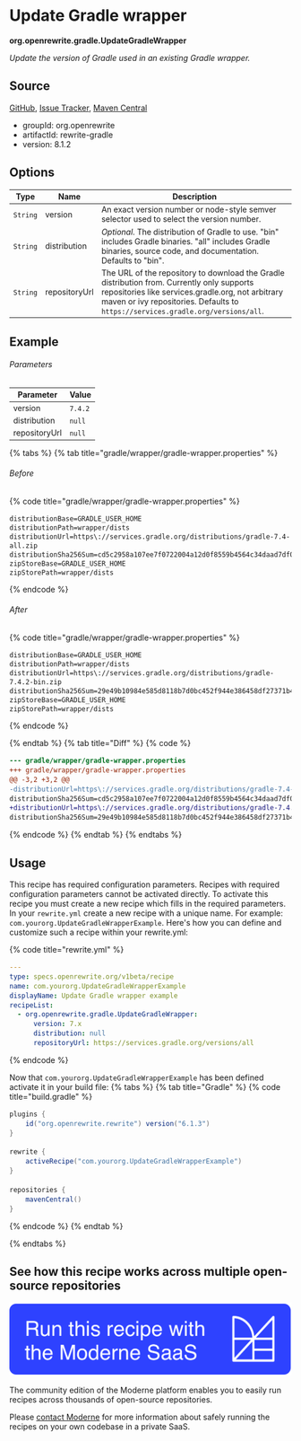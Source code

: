 # Update Gradle wrapper

**org.openrewrite.gradle.UpdateGradleWrapper**

_Update the version of Gradle used in an existing Gradle wrapper._

## Source

[GitHub](https://github.com/openrewrite/rewrite/blob/main/rewrite-gradle/src/main/java/org/openrewrite/gradle/UpdateGradleWrapper.java), [Issue Tracker](https://github.com/openrewrite/rewrite/issues), [Maven Central](https://central.sonatype.com/artifact/org.openrewrite/rewrite-gradle/8.1.2/jar)

* groupId: org.openrewrite
* artifactId: rewrite-gradle
* version: 8.1.2

## Options

| Type | Name | Description |
| -- | -- | -- |
| `String` | version | An exact version number or node-style semver selector used to select the version number. |
| `String` | distribution | *Optional*. The distribution of Gradle to use. "bin" includes Gradle binaries. "all" includes Gradle binaries, source code, and documentation. Defaults to "bin". |
| `String` | repositoryUrl | The URL of the repository to download the Gradle distribution from. Currently only supports repositories like services.gradle.org, not arbitrary maven or ivy repositories. Defaults to `https://services.gradle.org/versions/all`. |

## Example

###### Parameters
| Parameter | Value |
| -- | -- |
|version|`7.4.2`|
|distribution|`null`|
|repositoryUrl|`null`|


{% tabs %}
{% tab title="gradle/wrapper/gradle-wrapper.properties" %}

###### Before
{% code title="gradle/wrapper/gradle-wrapper.properties" %}
```properties
distributionBase=GRADLE_USER_HOME
distributionPath=wrapper/dists
distributionUrl=https\://services.gradle.org/distributions/gradle-7.4-all.zip
distributionSha256Sum=cd5c2958a107ee7f0722004a12d0f8559b4564c34daad7df06cffd4d12a426d0
zipStoreBase=GRADLE_USER_HOME
zipStorePath=wrapper/dists
```
{% endcode %}

###### After
{% code title="gradle/wrapper/gradle-wrapper.properties" %}
```properties
distributionBase=GRADLE_USER_HOME
distributionPath=wrapper/dists
distributionUrl=https\://services.gradle.org/distributions/gradle-7.4.2-bin.zip
distributionSha256Sum=29e49b10984e585d8118b7d0bc452f944e386458df27371b49b4ac1dec4b7fda
zipStoreBase=GRADLE_USER_HOME
zipStorePath=wrapper/dists
```
{% endcode %}

{% endtab %}
{% tab title="Diff" %}
{% code %}
```diff
--- gradle/wrapper/gradle-wrapper.properties
+++ gradle/wrapper/gradle-wrapper.properties
@@ -3,2 +3,2 @@
-distributionUrl=https\://services.gradle.org/distributions/gradle-7.4-all.zip
distributionSha256Sum=cd5c2958a107ee7f0722004a12d0f8559b4564c34daad7df06cffd4d12a426d0
+distributionUrl=https\://services.gradle.org/distributions/gradle-7.4.2-bin.zip
distributionSha256Sum=29e49b10984e585d8118b7d0bc452f944e386458df27371b49b4ac1dec4b7fda
```
{% endcode %}
{% endtab %}
{% endtabs %}


## Usage

This recipe has required configuration parameters. Recipes with required configuration parameters cannot be activated directly. To activate this recipe you must create a new recipe which fills in the required parameters. In your `rewrite.yml` create a new recipe with a unique name. For example: `com.yourorg.UpdateGradleWrapperExample`.
Here's how you can define and customize such a recipe within your rewrite.yml:

{% code title="rewrite.yml" %}
```yaml
---
type: specs.openrewrite.org/v1beta/recipe
name: com.yourorg.UpdateGradleWrapperExample
displayName: Update Gradle wrapper example
recipeList:
  - org.openrewrite.gradle.UpdateGradleWrapper:
      version: 7.x
      distribution: null
      repositoryUrl: https://services.gradle.org/versions/all
```
{% endcode %}

Now that `com.yourorg.UpdateGradleWrapperExample` has been defined activate it in your build file:
{% tabs %}
{% tab title="Gradle" %}
{% code title="build.gradle" %}
```groovy
plugins {
    id("org.openrewrite.rewrite") version("6.1.3")
}

rewrite {
    activeRecipe("com.yourorg.UpdateGradleWrapperExample")
}

repositories {
    mavenCentral()
}
```
{% endcode %}
{% endtab %}

{% endtabs %}

## See how this recipe works across multiple open-source repositories

[![Moderne Link Image](/.gitbook/assets/ModerneRecipeButton.png)](https://public.moderne.io/recipes/org.openrewrite.gradle.UpdateGradleWrapper)

The community edition of the Moderne platform enables you to easily run recipes across thousands of open-source repositories.

Please [contact Moderne](https://moderne.io/product) for more information about safely running the recipes on your own codebase in a private SaaS.
